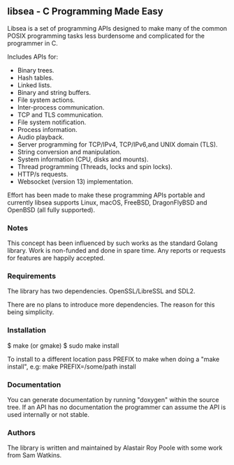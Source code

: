## libsea - C Programming Made Easy

Libsea is a set of programming APIs designed to make many of the
common POSIX programming tasks less burdensome and complicated
for the programmer in C.

Includes APIs for:
 * Binary trees.
 * Hash tables.
 * Linked lists.
 * Binary and string buffers.
 * File system actions.
 * Inter-process communication.
 * TCP and TLS communication.
 * File system notification.
 * Process information.
 * Audio playback.
 * Server programming for TCP/IPv4, TCP/IPv6,and UNIX domain (TLS).
 * String conversion and manipulation.
 * System information (CPU, disks and mounts).
 * Thread programming (Threads, locks and spin locks).
 * HTTP/s requests.
 * Websocket (version 13) implementation.

Effort has been made to make these programming APIs portable and
currently libsea supports Linux, macOS, FreeBSD, DragonFlyBSD and
OpenBSD (all fully supported).

### Notes

This concept has been influenced by such works as the standard
Golang library. Work is non-funded and done in spare time. Any
reports or requests for features are happily accepted.

### Requirements

The library has two dependencies. OpenSSL/LibreSSL and SDL2.

There are no plans to introduce more dependencies. The reason
for this being simplicity.

### Installation

$ make (or gmake)
$ sudo make install

To install to a different location pass PREFIX to make when doing
a "make install", e.g:
	make PREFIX=/some/path install

### Documentation

You can generate documentation by running "doxygen" within the source
tree. If an API has no documentation the programmer can assume the
API is used internally or not stable.

### Authors

The library is written and maintained by Alastair Roy Poole with some
work from Sam Watkins.
